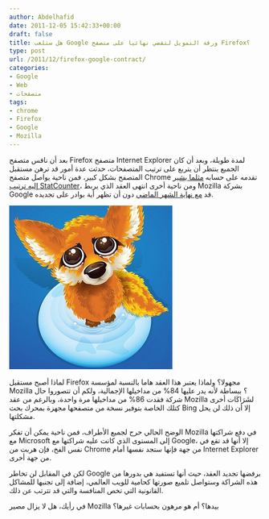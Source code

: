 ```yaml
---
author: Abdelhafid
date: 2011-12-05 15:42:33+00:00
draft: false
title: هل ستلعب Google ورقة التمويل لتقضي نهائيا على متصفح Firefox؟
type: post
url: /2011/12/firefox-google-contract/
categories:
- Google
- Web
- متصفحات
tags:
- chrome
- Firefox
- Google
- Mozilla
---
```


بعد أن نافس متصفح Firefox متصفح Internet Explorer لمدة طويلة، وبعد أن كان الجميع ينتظر أن يتربع على ترتيب المتصفحات، حدثت عدة أمور قد ترهن مستقبل المتصفح بشكل كبير، فمن ناحية يواصل متصفح Chrome تقدمه على حسابه [مثلما يشير إليه ترتيب StatCounter](../2011/11/chrome-matches-firefox-market-share/)، ومن ناحية أخرى انتهى العقد الذي يربط Mozilla بشركة Google قد [مع نهاية الشهر الماضي](http://www.zdnet.com/blog/bott/firefox-faces-uncertain-future-as-google-deal-apparently-ends/4241) دون أن تظهر أية بوادر على تجديده.




[![هل ستلعب Google ورقة التمويل لتقضي نهائيا على متصفح Firefox؟](sad-firefox.jpg)
](sad-firefox.jpg)




لماذا أصبح مستقبل Firefox مجهولا؟ ولماذا يعتبر هذا العقد هاما بالنسبة لمؤسسة Mozilla ؟ ببساطة لأنه يدر عليها 84% من مداخيلها الإجمالية، ولكم أن تتصوروا حال شركة فقدت 86% من مداخيلها مرة واحدة، وبالرغم من عقد Mozilla لشَرَاكَات أخرى كتلك الخاصة بتوفير نسخة من متصفحها مجهزة بمحرك بحث Bing إلا أن ذلك لن يحل مشكلتها.




الوضح الحالي حرج لجميع الأطراف، فمن ناحية يمكن أن تفكر Mozilla في دفع شراكتها مع Microsoft إلى المستوى الذي كانت عليه شراكتها مع Google، إلا أنها قد تقع في نفس الفخ، فإن هربت من Chrome من جهة فإنها ستجد نفسها أمام Internet Explorer من جهة أخرى.




لكن في المقابل لن تخاطر Google برفضها تجديد العقد، حيث أنها تستفيد هي بدورها من هذه الشراكة وستواصل تلميع صورتها كحامية للويب العالمي، إضافة إلى تجنبها للمشاكل القانونية التي تخص المنافسة والتي قد تترتب عن ذلك.




في رأيك، هل لا يزال مصير Mozilla بيدها؟ أم هو مرهون بحسابات غيرها؟

